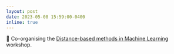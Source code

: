 ```yaml
---
layout: post
date: 2023-05-08 15:59:00-0400
inline: true
---
```


💬 Co-organising the [Distance-based methods in Machine Learning](https://dbmml.github.io/) workshop.

